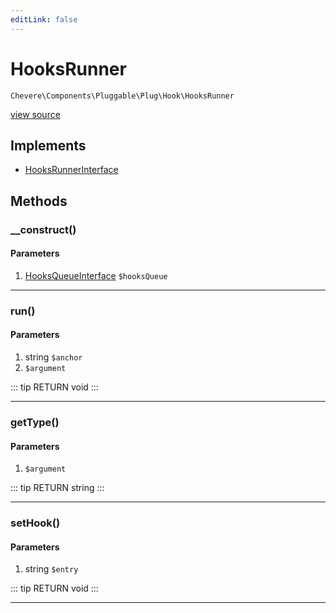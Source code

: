 ```yaml
---
editLink: false
---
```


# HooksRunner

`Chevere\Components\Pluggable\Plug\Hook\HooksRunner`

[view source](https://github.com/chevere/chevere/blob/master/src/Chevere/Components/Pluggable/Plug/Hook/HooksRunner.php)

## Implements

- [HooksRunnerInterface](../../../../Interfaces/Pluggable/Plug/Hook/HooksRunnerInterface.md)

## Methods

### __construct()

#### Parameters

1. [HooksQueueInterface](../../../../Interfaces/Pluggable/Plug/Hook/HooksQueueInterface.md) `$hooksQueue`

---

### run()

#### Parameters

1. string `$anchor`
2.  `$argument`

::: tip RETURN
void
:::

---

### getType()

#### Parameters

1.  `$argument`

::: tip RETURN
string
:::

---

### setHook()

#### Parameters

1. string `$entry`

::: tip RETURN
void
:::

---
